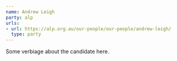 ```yaml
---
name: Andrew Leigh
party: alp
urls:
- url: https://alp.org.au/our-people/our-people/andrew-leigh/
  type: party
---
```

Some verbiage about the candidate here.
